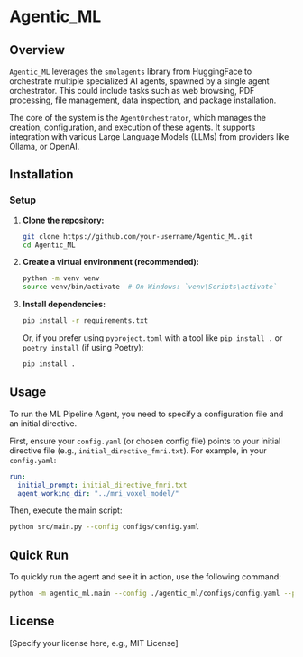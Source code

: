 # Agentic_ML

## Overview
`Agentic_ML` leverages the `smolagents` library from HuggingFace to orchestrate multiple specialized AI agents, spawned by a single agent orchestrator. This could include tasks such as web browsing, PDF processing, file management, data inspection, and package installation.

The core of the system is the `AgentOrchestrator`, which manages the creation, configuration, and execution of these agents. It supports integration with various Large Language Models (LLMs) from providers like Ollama, or OpenAI.

## Installation

### Setup
1. **Clone the repository:**
   ```bash
   git clone https://github.com/your-username/Agentic_ML.git
   cd Agentic_ML
   ```

2. **Create a virtual environment (recommended):**
   ```bash
   python -m venv venv
   source venv/bin/activate  # On Windows: `venv\Scripts\activate`
   ```

3. **Install dependencies:**
   ```bash
   pip install -r requirements.txt
   ```
   Or, if you prefer using `pyproject.toml` with a tool like `pip install .` or `poetry install` (if using Poetry):
   ```bash
   pip install .
   ```

## Usage

To run the ML Pipeline Agent, you need to specify a configuration file and an initial directive.

First, ensure your `config.yaml` (or chosen config file) points to your initial directive file (e.g., `initial_directive_fmri.txt`). For example, in your `config.yaml`:

```yaml
run:
  initial_prompt: initial_directive_fmri.txt
  agent_working_dir: "../mri_voxel_model/"
```

Then, execute the main script:

```bash
python src/main.py --config configs/config.yaml
```

## Quick Run

To quickly run the agent and see it in action, use the following command:

```bash
python -m agentic_ml.main --config ./agentic_ml/configs/config.yaml --prompt 'Hi could you open the following webpage and extract details from it: https://arxiv.org/pdf/2407.00203, make a detailed and thorough structured report in mark down.'
```

## License
[Specify your license here, e.g., MIT License]


